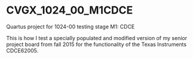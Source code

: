 # CVGX_1024_00_M1CDCE
Quartus project for 1024-00 testing stage M1: CDCE

This is how I test a specially populated and modified version of my senior project board from fall 2015 for the functionality of the Texas Instruments CDCE62005.
